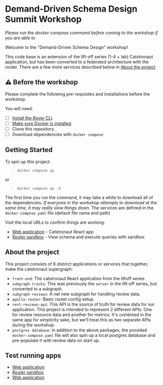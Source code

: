 # Demand-Driven Schema Design Summit Workshop

_*Please run the docker compose command before coming to the workshop if you are able to*_

Welcome to the "Demand-Driven Schema Design" workshop!

This code base is an extension of the lift-off series (1-4 + lab) Catstronaut application, but has been converted to a federated architecture with the router. There are a few more services described below in [About the project](#about-the-project)

## ⚠️ Before the workshop

Please complete the following pre-requisites and installations before the workshop.

You will need:

- [ ] [Install the Rover CLI](https://www.apollographql.com/docs/rover/getting-started#installation-methods).
- [ ] [Make sure Docker is installed](https://docs.docker.com/engine/install/).
- [ ] Clone this repository.
- [ ] Download dependencies with `docker compose`

## Getting Started

To spin up this project:

> `docker compose up`

or

> `docker compose up -d`

The first time you run the command, it may take a while to download all of the dependencies. *If everyone in the workshop attempts to download at the same time, it may really slow things down*. The services are defined in the `docker-compose.yaml` file (default file name and path)

Visit the local URLs to confirm things are working:

- [Web application](http://localhost:3000) - Catstronaut React app
- [Router sandbox](http://localhost:4000) - View schema and execute queries with sandbox

## About the project

This project consists of 6 distinct applications or services that together, make the catstronaut supergraph:

- `front-end`: The catstronaut React application from the liftoff series
- `subgraph-tracks`: This was previously the `server` in the lift-off series, but converted to a subgraph.
- `subgraph-reviews`: A net new subgraph for handling review data.
- `apollo-router`: Basic router config setup.
- `rest-reviews-api`: This API is the source of truth for review data for our application. This project is intended to represent 2 different APIs: One for review resource data and another for metrics. It's combined in the same app for simplicity sake, but we'll treat this as two separate APIs during the workshop.
- `postgres database`: In addition to the above packages, the provided `docker-compose.yaml` file will also spin up a local postgres database and pre-populate it with review data on start up.

## Test running apps

- [Web application](http://localhost:3000)
- [Router sandbox](http://localhost:4000)
- [Web application](http://localhost:3000)
